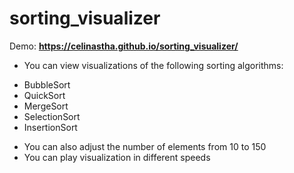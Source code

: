 # sorting_visualizer

Demo: **https://celinastha.github.io/sorting_visualizer/** <br />

 - You can view visualizations of the following sorting algorithms: <br />
 * BubbleSort
 * QuickSort
 * MergeSort
 * SelectionSort
 * InsertionSort

- You can also adjust the number of elements from 10 to 150
- You can play visualization in different speeds
